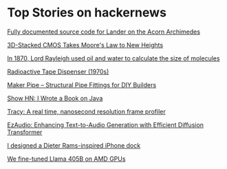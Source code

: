 # Top Stories on hackernews <br />
[Fully documented source code for Lander on the Acorn Archimedes](https://lander.bbcelite.com/)

[3D-Stacked CMOS Takes Moore's Law to New Heights](https://spectrum.ieee.org/3d-cmos)

[In 1870, Lord Rayleigh used oil and water to calculate the size of molecules](https://www.atomsonly.news/p/franklin-oil)

[Radioactive Tape Dispenser (1970s)](https://www.orau.org/health-physics-museum/collection/consumer/miscellaneous/tape-dispenser.html)

[Maker Pipe – Structural Pipe Fittings for DIY Builders](https://makerpipe.com/)

[Show HN: I Wrote a Book on Java]()

[Tracy: A real time, nanosecond resolution frame profiler](https://github.com/wolfpld/tracy)

[EzAudio: Enhancing Text-to-Audio Generation with Efficient Diffusion Transformer](https://haidog-yaqub.github.io/EzAudio-Page/)

[I designed a Dieter Rams-inspired iPhone dock](https://arslan.io/2024/09/23/dieter-rams-inspired-iphone-dock/)

[We fine-tuned Llama 405B on AMD GPUs](https://publish.obsidian.md/felafax/pages/Tune+Llama3+405B+on+AMD+MI300x+(our+journey))
